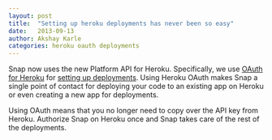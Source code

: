 ```yaml
---
layout: post
title:  "Setting up heroku deployments has never been so easy"
date:   2013-09-13
author: Akshay Karle
categories: heroku oauth deployments
---
```


Snap now uses the new Platform API for Heroku. Specifically, we use [OAuth for Heroku](http://blogs.heroku.com/archives/2013/7/22/oauth-for-platform-api-in-public-beta) for [setting up deployments]({{site.link.docs}}deployments/heroku_deployments). Using Heroku OAuth makes Snap a single point of contact for deploying your code to an existing app on Heroku or even creating a new app for deployments.

Using OAuth means that you no longer need to copy over the API key from Heroku. Authorize Snap on Heroku once and Snap takes care of the rest of the deployments.

